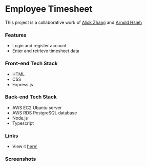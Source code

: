 # Employee Timesheet

This project is a collaborative work of [Alick Zhang](https://github.com/AlickZhangGit) and [Arnold Hsieh](https://github.com/arnh8)

### Features

- Login and register account
- Enter and retrieve timesheet data

### Front-end Tech Stack

- HTML
- CSS
- Express.js

### Back-end Tech Stack

- AWS EC2 Ubuntu server
- AWS RDS PostgreSQL database
- Node.js
- Typescript

### Links

- View it [here!](https://ec2-100-26-159-248.compute-1.amazonaws.com:6969/)

### Screenshots
